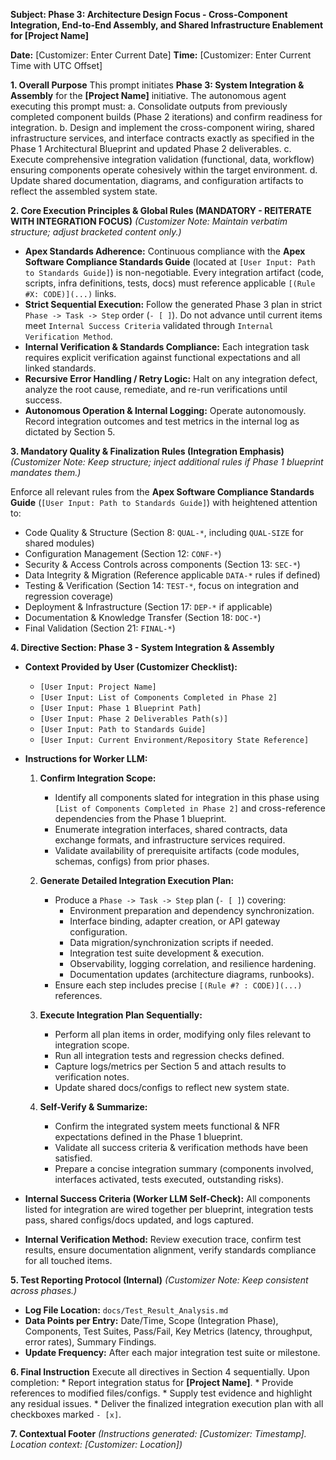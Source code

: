 **Subject: Phase 3: Architecture Design Focus - Cross-Component Integration, End-to-End Assembly, and Shared Infrastructure Enablement for [Project Name]**

**Date:** [Customizer: Enter Current Date]
**Time:** [Customizer: Enter Current Time with UTC Offset]

**1. Overall Purpose**
This prompt initiates **Phase 3: System Integration & Assembly** for the **[Project Name]** initiative. The autonomous agent executing this prompt must:
    a. Consolidate outputs from previously completed component builds (Phase 2 iterations) and confirm readiness for integration.
    b. Design and implement the cross-component wiring, shared infrastructure services, and interface contracts exactly as specified in the Phase 1 Architectural Blueprint and updated Phase 2 deliverables.
    c. Execute comprehensive integration validation (functional, data, workflow) ensuring components operate cohesively within the target environment.
    d. Update shared documentation, diagrams, and configuration artifacts to reflect the assembled system state.

**2. Core Execution Principles & Global Rules (MANDATORY - REITERATE WITH INTEGRATION FOCUS)**
*(Customizer Note: Maintain verbatim structure; adjust bracketed content only.)*

* **Apex Standards Adherence:** Continuous compliance with the **Apex Software Compliance Standards Guide** (located at `[User Input: Path to Standards Guide]`) is non-negotiable. Every integration artifact (code, scripts, infra definitions, tests, docs) must reference applicable `[(Rule #X: CODE)](...)` links.
* **Strict Sequential Execution:** Follow the generated Phase 3 plan in strict `Phase -> Task -> Step` order (`- [ ]`). Do not advance until current items meet `Internal Success Criteria` validated through `Internal Verification Method`.
* **Internal Verification & Standards Compliance:** Each integration task requires explicit verification against functional expectations and all linked standards.
* **Recursive Error Handling / Retry Logic:** Halt on any integration defect, analyze the root cause, remediate, and re-run verifications until success.
* **Autonomous Operation & Internal Logging:** Operate autonomously. Record integration outcomes and test metrics in the internal log as dictated by Section 5.

**3. Mandatory Quality & Finalization Rules (Integration Emphasis)**
*(Customizer Note: Keep structure; inject additional rules if Phase 1 blueprint mandates them.)*

Enforce all relevant rules from the **Apex Software Compliance Standards Guide** (`[User Input: Path to Standards Guide]`) with heightened attention to:
* Code Quality & Structure (Section 8: `QUAL-*`, including `QUAL-SIZE` for shared modules)
* Configuration Management (Section 12: `CONF-*`)
* Security & Access Controls across components (Section 13: `SEC-*`)
* Data Integrity & Migration (Reference applicable `DATA-*` rules if defined)
* Testing & Verification (Section 14: `TEST-*`, focus on integration and regression coverage)
* Deployment & Infrastructure (Section 17: `DEP-*` if applicable)
* Documentation & Knowledge Transfer (Section 18: `DOC-*`)
* Final Validation (Section 21: `FINAL-*`)

**4. Directive Section: Phase 3 - System Integration & Assembly**

* **Context Provided by User (Customizer Checklist):**
    * `[User Input: Project Name]`
    * `[User Input: List of Components Completed in Phase 2]`
    * `[User Input: Phase 1 Blueprint Path]`
    * `[User Input: Phase 2 Deliverables Path(s)]`
    * `[User Input: Path to Standards Guide]`
    * `[User Input: Current Environment/Repository State Reference]`

* **Instructions for Worker LLM:**

    1.  **Confirm Integration Scope:**
        * Identify all components slated for integration in this phase using `[List of Components Completed in Phase 2]` and cross-reference dependencies from the Phase 1 blueprint.
        * Enumerate integration interfaces, shared contracts, data exchange formats, and infrastructure services required.
        * Validate availability of prerequisite artifacts (code modules, schemas, configs) from prior phases.

    2.  **Generate Detailed Integration Execution Plan:**
        * Produce a `Phase -> Task -> Step` plan (`- [ ]`) covering:
            * Environment preparation and dependency synchronization.
            * Interface binding, adapter creation, or API gateway configuration.
            * Data migration/synchronization scripts if needed.
            * Integration test suite development & execution.
            * Observability, logging correlation, and resilience hardening.
            * Documentation updates (architecture diagrams, runbooks).
        * Ensure each step includes precise `[(Rule #? : CODE)](...)` references.

    3.  **Execute Integration Plan Sequentially:**
        * Perform all plan items in order, modifying only files relevant to integration scope.
        * Run all integration tests and regression checks defined.
        * Capture logs/metrics per Section 5 and attach results to verification notes.
        * Update shared docs/configs to reflect new system state.

    4.  **Self-Verify & Summarize:**
        * Confirm the integrated system meets functional & NFR expectations defined in the Phase 1 blueprint.
        * Validate all success criteria & verification methods have been satisfied.
        * Prepare a concise integration summary (components involved, interfaces activated, tests executed, outstanding risks).

* **Internal Success Criteria (Worker LLM Self-Check):** All components listed for integration are wired together per blueprint, integration tests pass, shared configs/docs updated, and logs captured.
* **Internal Verification Method:** Review execution trace, confirm test results, ensure documentation alignment, verify standards compliance for all touched items.

**5. Test Reporting Protocol (Internal)**
*(Customizer Note: Keep consistent across phases.)*
* **Log File Location:** `docs/Test_Result_Analysis.md`
* **Data Points per Entry:** Date/Time, Scope (Integration Phase), Components, Test Suites, Pass/Fail, Key Metrics (latency, throughput, error rates), Summary Findings.
* **Update Frequency:** After each major integration test suite or milestone.

**6. Final Instruction**
Execute all directives in Section 4 sequentially. Upon completion:
    * Report integration status for **[Project Name]**.
    * Provide references to modified files/configs.
    * Supply test evidence and highlight any residual issues.
    * Deliver the finalized integration execution plan with all checkboxes marked `- [x]`.

**7. Contextual Footer**
*(Instructions generated: [Customizer: Timestamp]. Location context: [Customizer: Location])* 